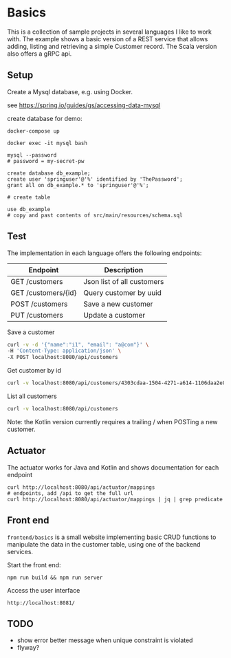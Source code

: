 # Basics

This is a collection of sample projects in several languages I like to work with.
The example shows a basic version of a REST service that allows adding, listing and retrieving a simple Customer record.
The Scala version also offers a gRPC api.

## Setup

Create a Mysql database, e.g. using Docker.

see https://spring.io/guides/gs/accessing-data-mysql

create database for demo:

```
docker-compose up

docker exec -it mysql bash

mysql --password
# password = my-secret-pw

create database db_example;
create user 'springuser'@'%' identified by 'ThePassword';
grant all on db_example.* to 'springuser'@'%';

# create table

use db_example
# copy and past contents of src/main/resources/schema.sql
```

## Test

The implementation in each language offers the following endpoints:

| Endpoint            | Description                |
|---------------------|----------------------------|
| GET /customers      | Json list of all customers |
| GET /customers/{id} | Query customer by uuid     |
| POST /customers     | Save a new customer        |
| PUT /customers      | Update a customer          |

Save a customer
```bash
curl -v -d '{"name":"i1", "email": "a@com"}' \
-H 'Content-Type: application/json' \
-X POST localhost:8080/api/customers
```

Get customer by id
```bash
curl -v localhost:8080/api/customers/4303cdaa-1504-4271-a614-1106daa2e83
```

List all customers
```bash 
curl -v localhost:8080/api/customers
```

Note: the Kotlin version currently requires a trailing / when POSTing a new customer.

## Actuator

The actuator works for Java and Kotlin and shows documentation for each endpoint
```
curl http://localhost:8080/api/actuator/mappings
# endpoints, add /api to get the full url
curl http://localhost:8080/api/actuator/mappings | jq | grep predicate
```

## Front end

`frontend/basics` is a small website implementing basic CRUD functions to manipulate the data in the customer table, 
using one of the backend services. 

Start the front end:

```
npm run build && npm run server
```

Access the user interface

```
http://localhost:8081/
```

## TODO

- show error better message when unique constraint is violated
- flyway?